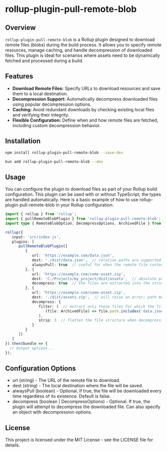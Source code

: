 # rollup-plugin-pull-remote-blob

## Overview

`rollup-plugin-pull-remote-blob` is a Rollup plugin designed to download remote files (blobs) during the build process. 
It allows you to specify remote resources, manage caching, and handle decompression of downloaded files. 
This plugin is ideal for scenarios where assets need to be dynamically fetched and processed during a build.

## Features

- **Download Remote Files:** Specify URLs to download resources and save them to a local destination.
- **Decompression Support:** Automatically decompress downloaded files using popular decompression options.
- **Caching:** Avoid redundant downloads by checking existing local files and verifying their integrity.
- **Flexible Configuration:** Define when and how remote files are fetched, including custom decompression behavior.

## Installation

```bash
npm install rollup-plugin-pull-remote-blob --save-dev
```
```bash
bun add rollup-plugin-pull-remote-blob --dev
```

## Usage
You can configure the plugin to download files as part of your Rollup build configuration. 
This plugin can be used with or without TypeScript; the types are handled automatically.
Here is a basic example of how to use rollup-plugin-pull-remote-blob in your Rollup configuration:

```typescript
import { rollup } from 'rollup';
import { pullRemoteBlobPlugin } from 'rollup-plugin-pull-remote-blob';
import type { RemoteBlobOption, DecompressOptions, ArchivedFile } from 'rollup-plugin-pull-remote-blob';

rollup({
   input: 'src/index.js',
   plugins: [
      pullRemoteBlobPlugin([
         {
            url: 'https://example.com/data.json',
            dest: './dist/data.json',  // relative paths are supported
            alwaysPull: true  // useful for when the remote file contents are guaranteed to change
         }, {
            url: 'https://example.com/some-asset.zip',
            dest: 'C:/Projects/my_project/dist/assets',  // absolute paths are also supported
            decompress: true  // the files are extracted into the structure they have in the archive
         }, {
            url: 'https://example.com/some-asset.zip',
            dest: './dist/assets.zip',  // will raise an error; path must be a directory when decompressing
            decompress: {
               filter: (  // extract only those files for which the filter function returns true
                  (file: ArchivedFile) => file.path.includes('data.json')
               ),
               strip: 3  // flatten the file structure when decompressing the archive by amount levels
            }
         }
      ])
   ]
}).then(bundle => {
  // Output options...
});
```

## Configuration Options
* url (string) - The URL of the remote file to download.
* dest (string) - The local destination where the file will be saved.
* alwaysPull (boolean) - Optional. If true, the file will be downloaded every time regardless of its existence. Default is false.
* decompress (boolean | DecompressOptions) - Optional. If true, the plugin will attempt to decompress the downloaded file. Can also specify an object with decompression options.

## License
This project is licensed under the MIT License - see the LICENSE file for details.
